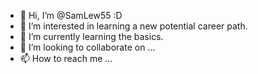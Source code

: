 - 👋 Hi, I’m @SamLew55 :D
- 👀 I’m interested in learning a new potential career path.
- 🌱 I’m currently learning the basics.
- 💞️ I’m looking to collaborate on ...
- 📫 How to reach me ...

<!---
SamLew55/SamLew55 is a ✨ special ✨ repository because its `README.md` (this file) appears on your GitHub profile.
You can click the Preview link to take a look at your changes.
--->

